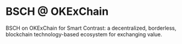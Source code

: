 # BSCH @ OKExChain

BSCH on OKExChain for Smart Contrast: a decentralized, borderless, blockchain technology-based ecosystem for exchanging value.
